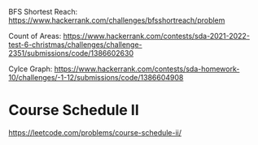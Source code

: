 BFS Shortest Reach: https://www.hackerrank.com/challenges/bfsshortreach/problem

Count of Areas: https://www.hackerrank.com/contests/sda-2021-2022-test-6-christmas/challenges/challenge-2351/submissions/code/1386602630

Cylce Graph: https://www.hackerrank.com/contests/sda-homework-10/challenges/-1-12/submissions/code/1386604908

# Course Schedule II
https://leetcode.com/problems/course-schedule-ii/
